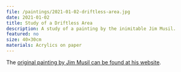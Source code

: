 ```yaml
---
file: /paintings/2021-01-02-driftless-area.jpg
date: 2021-01-02
title: Study of a Driftless Area
description: A study of a painting by the inimitable Jim Musil.
featured: no
size: 40×30cm
materials: Acrylics on paper
---
```


The [original painting by Jim Musil can be found at his website](https://jimmusil.com/originals/driftless-area).